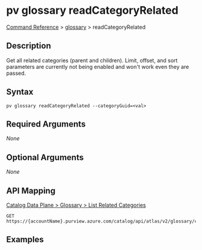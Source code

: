 # pv glossary readCategoryRelated
[Command Reference](../../../README.md#command-reference) > [glossary](./main.md) > readCategoryRelated

## Description
Get all related categories (parent and children). Limit, offset, and sort parameters are currently not being enabled and won't work even they are passed.

## Syntax
```
pv glossary readCategoryRelated --categoryGuid=<val>
```

## Required Arguments
*None*

## Optional Arguments
*None*

## API Mapping
[Catalog Data Plane > Glossary > List Related Categories](https://docs.microsoft.com/en-us/rest/api/purview/catalogdataplane/glossary/list-related-categories)
```
GET https://{accountName}.purview.azure.com/catalog/api/atlas/v2/glossary/category/{categoryGuid}/related
```

## Examples
```powershell

```